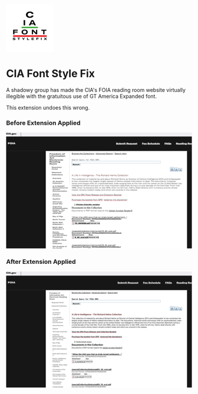 ![Icon](https://github.com/jeffkeeling/cia-font-style-fix/blob/main/chrome-firefox/icons/icon128.png)

# CIA Font Style Fix

A shadowy group has made the CIA's FOIA reading room website virtually illegible with the gratuitous use of GT America Expanded font.

This extension undoes this wrong.

### Before Extension Applied

![alt text](https://github.com/jeffkeeling/cia-font-style-fix/blob/main/screenshots/before.png 'before extension used')

### After Extension Applied

![alt text](https://github.com/jeffkeeling/cia-font-style-fix/blob/main/screenshots/after.png 'after extension used')
